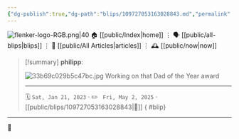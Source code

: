 ```yaml
---
{"dg-publish":true,"dg-path":"blips/109727053163028843.md","permalink":"/blips/109727053163028843/","title":"philipp on mastodon @ 2023-01-21"}
---
```



<div class="transclusion internal-embed is-loaded"><div class="markdown-embed">




![flenker-logo-RGB.png|40](/img/user/attachments/flenker-logo-RGB.png)
🏠 [[public/Index\|home]]  ⋮ 🗣️ [[public/all-blips\|blips]] ⋮  📝 [[public/All Articles\|articles]]  ⋮ 🕰️ [[public/now\|now]]


</div></div>


> [!summary] **philipp**:
>
> ![33b69c029b5c47bc.jpg](/img/user/attachments/33b69c029b5c47bc.jpg)
> Working on that Dad of the Year award
> - - -
>
> 🗓️ <code>Sat, Jan 21, 2023</code>  · ✏️ <code> Fri, May 2, 2025</code>  · [[public/blips/109727053163028843\|🔗]]
{ #blip}


- - -

 👾
